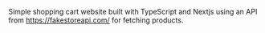 Simple shopping cart website built with TypeScript and Nextjs using an API from https://fakestoreapi.com/ for fetching products.
